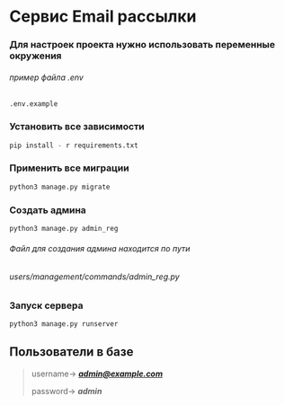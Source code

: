 # Сервис Email рассылки 

### Для настроек проекта нужно использовать переменные окружения

###### пример файла .env

```
.env.example
```

### Установить все зависимости

```python
pip install - r requirements.txt
```

### Применить все миграции

```python
python3 manage.py migrate 
```

### Создать админа

```python
python3 manage.py admin_reg
```

###### Файл для создания админа находится по пути

###### users/management/commands/admin_reg.py


### Запуск сервера

```python
python3 manage.py runserver 
```

## Пользователи в базе

> username-> ***admin@example.com***
>
>password-> ***admin***


